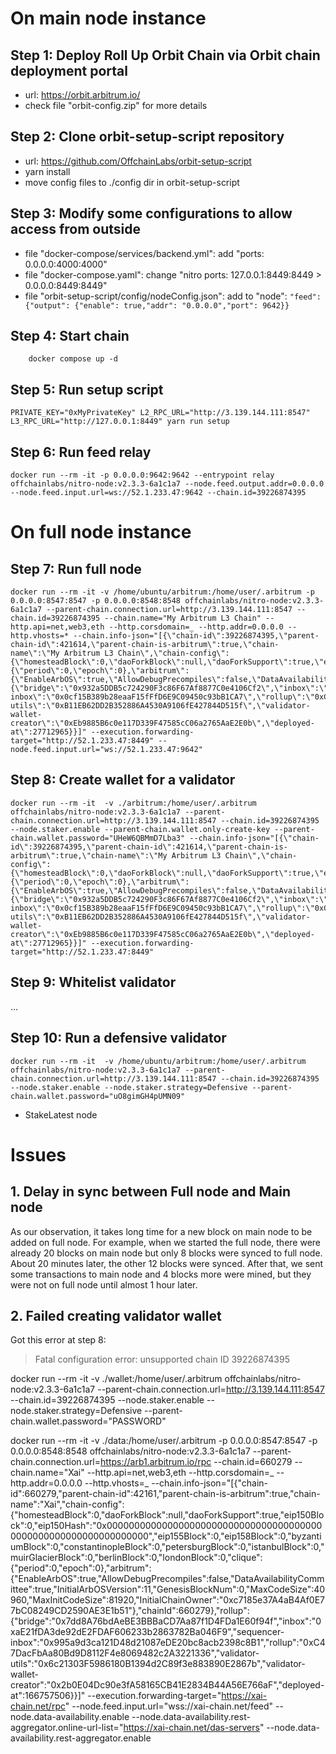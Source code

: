 # On main node instance

## Step 1: Deploy Roll Up Orbit Chain via Orbit chain deployment portal

-   url: https://orbit.arbitrum.io/
-   check file "orbit-config.zip" for more details

## Step 2: Clone orbit-setup-script repository

-   url: https://github.com/OffchainLabs/orbit-setup-script
-   yarn install
-   move config files to ./config dir in orbit-setup-script

## Step 3: Modify some configurations to allow access from outside

-   file "docker-compose/services/backend.yml": add "ports: 0.0.0.0:4000:4000"
-   file "docker-compose.yaml": change "nitro ports: 127.0.0.1:8449:8449 > 0.0.0.0:8449:8449"
-   file "orbit-setup-script/config/nodeConfig.json": add to "node": `"feed": {"output": {"enable": true,"addr": "0.0.0.0","port": 9642}}`

## Step 4: Start chain

```console
    docker compose up -d
```

## Step 5: Run setup script

```console
PRIVATE_KEY="0xMyPrivateKey" L2_RPC_URL="http://3.139.144.111:8547" L3_RPC_URL="http://127.0.0.1:8449" yarn run setup
```

## Step 6: Run feed relay

```console
docker run --rm -it -p 0.0.0.0:9642:9642 --entrypoint relay offchainlabs/nitro-node:v2.3.3-6a1c1a7 --node.feed.output.addr=0.0.0.0 --node.feed.input.url=ws://52.1.233.47:9642 --chain.id=39226874395
```

# On full node instance

## Step 7: Run full node

```console
docker run --rm -it -v /home/ubuntu/arbitrum:/home/user/.arbitrum -p 0.0.0.0:8547:8547 -p 0.0.0.0:8548:8548 offchainlabs/nitro-node:v2.3.3-6a1c1a7 --parent-chain.connection.url=http://3.139.144.111:8547 --chain.id=39226874395 --chain.name="My Arbitrum L3 Chain" --http.api=net,web3,eth --http.corsdomain=_ --http.addr=0.0.0.0 --http.vhosts=* --chain.info-json="[{\"chain-id\":39226874395,\"parent-chain-id\":421614,\"parent-chain-is-arbitrum\":true,\"chain-name\":\"My Arbitrum L3 Chain\",\"chain-config\":{\"homesteadBlock\":0,\"daoForkBlock\":null,\"daoForkSupport\":true,\"eip150Block\":0,\"eip150Hash\":\"0x0000000000000000000000000000000000000000000000000000000000000000\",\"eip155Block\":0,\"eip158Block\":0,\"byzantiumBlock\":0,\"constantinopleBlock\":0,\"petersburgBlock\":0,\"istanbulBlock\":0,\"muirGlacierBlock\":0,\"berlinBlock\":0,\"londonBlock\":0,\"clique\":{\"period\":0,\"epoch\":0},\"arbitrum\":{\"EnableArbOS\":true,\"AllowDebugPrecompiles\":false,\"DataAvailabilityCommittee\":false,\"InitialArbOSVersion\":11,\"GenesisBlockNum\":0,\"MaxCodeSize\":24576,\"MaxInitCodeSize\":49152,\"InitialChainOwner\":\"0xb88C3F89f972997083a998Bed7c48f9A4B2D7Db4\"},\"chainId\":39226874395},\"rollup\":{\"bridge\":\"0x932a5DDB5c724290F3c86F67Af8877C0e4106Cf2\",\"inbox\":\"0xD83a98e2619f132C5eAd1214935B45aF82FAd5d6\",\"sequencer-inbox\":\"0x0cf15B389b28eaaF15fFfD6E9C09450c93bB1CA7\",\"rollup\":\"0xCA497eA668Bc9867EBD68Afc943D6150BD3d74B7\",\"validator-utils\":\"0xB11EB62DD2B352886A4530A9106fE427844D515f\",\"validator-wallet-creator\":\"0xEb9885B6c0e117D339F47585cC06a2765AaE2E0b\",\"deployed-at\":27712965}}]" --execution.forwarding-target="http://52.1.233.47:8449" --node.feed.input.url="ws://52.1.233.47:9642"
```

## Step 8: Create wallet for a validator

```console
docker run --rm -it  -v ./arbitrum:/home/user/.arbitrum offchainlabs/nitro-node:v2.3.3-6a1c1a7 --parent-chain.connection.url=http://3.139.144.111:8547 --chain.id=39226874395 --node.staker.enable --parent-chain.wallet.only-create-key --parent-chain.wallet.password="UHeW6QBMmD7Lba3" --chain.info-json="[{\"chain-id\":39226874395,\"parent-chain-id\":421614,\"parent-chain-is-arbitrum\":true,\"chain-name\":\"My Arbitrum L3 Chain\",\"chain-config\":{\"homesteadBlock\":0,\"daoForkBlock\":null,\"daoForkSupport\":true,\"eip150Block\":0,\"eip150Hash\":\"0x0000000000000000000000000000000000000000000000000000000000000000\",\"eip155Block\":0,\"eip158Block\":0,\"byzantiumBlock\":0,\"constantinopleBlock\":0,\"petersburgBlock\":0,\"istanbulBlock\":0,\"muirGlacierBlock\":0,\"berlinBlock\":0,\"londonBlock\":0,\"clique\":{\"period\":0,\"epoch\":0},\"arbitrum\":{\"EnableArbOS\":true,\"AllowDebugPrecompiles\":false,\"DataAvailabilityCommittee\":false,\"InitialArbOSVersion\":11,\"GenesisBlockNum\":0,\"MaxCodeSize\":24576,\"MaxInitCodeSize\":49152,\"InitialChainOwner\":\"0xb88C3F89f972997083a998Bed7c48f9A4B2D7Db4\"},\"chainId\":39226874395},\"rollup\":{\"bridge\":\"0x932a5DDB5c724290F3c86F67Af8877C0e4106Cf2\",\"inbox\":\"0xD83a98e2619f132C5eAd1214935B45aF82FAd5d6\",\"sequencer-inbox\":\"0x0cf15B389b28eaaF15fFfD6E9C09450c93bB1CA7\",\"rollup\":\"0xCA497eA668Bc9867EBD68Afc943D6150BD3d74B7\",\"validator-utils\":\"0xB11EB62DD2B352886A4530A9106fE427844D515f\",\"validator-wallet-creator\":\"0xEb9885B6c0e117D339F47585cC06a2765AaE2E0b\",\"deployed-at\":27712965}}]" --execution.forwarding-target="http://52.1.233.47:8449"
```

## Step 9: Whitelist validator

...

## Step 10: Run a defensive validator

```console
docker run --rm -it  -v /home/ubuntu/arbitrum:/home/user/.arbitrum offchainlabs/nitro-node:v2.3.3-6a1c1a7 --parent-chain.connection.url=http://3.139.144.111:8547 --chain.id=39226874395 --node.staker.enable --node.staker.strategy=Defensive --parent-chain.wallet.password="uO8gimGH4pUMN09"
```
- StakeLatest node


# Issues

## 1. Delay in sync between Full node and Main node

As our observation, it takes long time for a new block on main node to be added on full node. For example, when we started the full node, there were already 20 blocks on main node but only 8 blocks were synced to full node. About 20 minutes later, the other 12 blocks were synced. After that, we sent some transactions to main node and 4 blocks more were mined, but they were not on full node until almost 1 hour later.

## 2. Failed creating validator wallet

Got this error at step 8:

> Fatal configuration error: unsupported chain ID 39226874395

docker run --rm -it -v ./wallet:/home/user/.arbitrum offchainlabs/nitro-node:v2.3.3-6a1c1a7 --parent-chain.connection.url=http://3.139.144.111:8547 --chain.id=39226874395 --node.staker.enable --node.staker.strategy=Defensive --parent-chain.wallet.password="PASSWORD"

docker run --rm -it -v ./data:/home/user/.arbitrum -p 0.0.0.0:8547:8547 -p 0.0.0.0:8548:8548 offchainlabs/nitro-node:v2.3.3-6a1c1a7 --parent-chain.connection.url=https://arb1.arbitrum.io/rpc --chain.id=660279 --chain.name="Xai" --http.api=net,web3,eth --http.corsdomain=_ --http.addr=0.0.0.0 --http.vhosts=_ --chain.info-json="[{\"chain-id\":660279,\"parent-chain-id\":42161,\"parent-chain-is-arbitrum\":true,\"chain-name\":\"Xai\",\"chain-config\":{\"homesteadBlock\":0,\"daoForkBlock\":null,\"daoForkSupport\":true,\"eip150Block\":0,\"eip150Hash\":\"0x0000000000000000000000000000000000000000000000000000000000000000\",\"eip155Block\":0,\"eip158Block\":0,\"byzantiumBlock\":0,\"constantinopleBlock\":0,\"petersburgBlock\":0,\"istanbulBlock\":0,\"muirGlacierBlock\":0,\"berlinBlock\":0,\"londonBlock\":0,\"clique\":{\"period\":0,\"epoch\":0},\"arbitrum\":{\"EnableArbOS\":true,\"AllowDebugPrecompiles\":false,\"DataAvailabilityCommittee\":true,\"InitialArbOSVersion\":11,\"GenesisBlockNum\":0,\"MaxCodeSize\":40960,\"MaxInitCodeSize\":81920,\"InitialChainOwner\":\"0xc7185e37A4aB4Af0E77bC08249CD2590AE3E1b51\"},\"chainId\":660279},\"rollup\":{\"bridge\":\"0x7dd8A76bdAeBE3BBBaCD7Aa87f1D4FDa1E60f94f\",\"inbox\":\"0xaE21fDA3de92dE2FDAF606233b2863782Ba046F9\",\"sequencer-inbox\":\"0x995a9d3ca121D48d21087eDE20bc8acb2398c8B1\",\"rollup\":\"0xC47DacFbAa80Bd9D8112F4e8069482c2A3221336\",\"validator-utils\":\"0x6c21303F5986180B1394d2C89f3e883890E2867b\",\"validator-wallet-creator\":\"0x2b0E04Dc90e3fA58165CB41E2834B44A56E766aF\",\"deployed-at\":166757506}}]" --execution.forwarding-target="https://xai-chain.net/rpc" --node.feed.input.url="wss://xai-chain.net/feed" --node.data-availability.enable --node.data-availability.rest-aggregator.online-url-list="https://xai-chain.net/das-servers" --node.data-availability.rest-aggregator.enable
